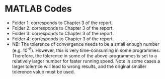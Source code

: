 # MATLAB Codes
* Folder 1: corresponds to Chapter 3 of the report.
* Folder 2: corresponds to Chapter 3 of the report.
* Folder 3: corresponds to Chapter 3 of the report.
* Folder 4: corresponds to Chapter 3 of the report.
* NB: The tolerence of convergence needs to be a small enough number (e.g. 10<sup>-6</sup>). However, this is very time-consuming in some programmes. Therefore, the tolerence in some of the above-programmes is set to a relatively larger number for faster running speed. Note in some cases a larger tolernce will lead to wrong results, and the original smaller tolerence value must be used. 
